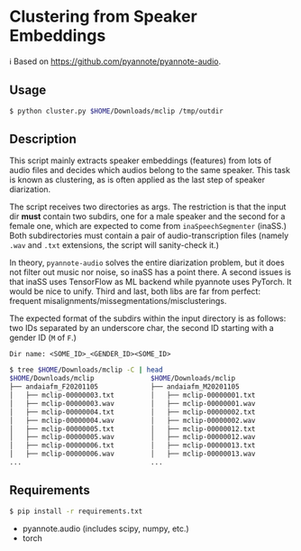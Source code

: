 # Clustering from Speaker Embeddings

:information_source: Based on https://github.com/pyannote/pyannote-audio.

## Usage

```bash
$ python cluster.py $HOME/Downloads/mclip /tmp/outdir
```

## Description

This script mainly extracts speaker embeddings (features) from lots of audio 
files and decides which audios belong to the same speaker. This task is known 
as clustering, as is often applied as the last step of speaker diarization.

The script receives two directories as args. The restriction is that the input
dir **must** contain two subdirs, one for a male speaker and the second for a
female one, which are expected to come from `inaSpeechSegmenter` (inaSS.) Both
subdirectories must contain a pair of audio-transcription files (namely `.wav`
and `.txt` extensions, the script will sanity-check it.)

In theory, `pyannote-audio` solves the entire diarization problem, but it does
not filter out music nor noise, so inaSS has a point there. A second issues is
that inaSS uses TensorFlow as ML backend while pyannote uses PyTorch. It would
be nice to unify. Third and last, both libs are far from perfect: frequent
misalignments/missegmentations/misclusterings.

The expected format of the subdirs within the input directory is as follows:
two IDs separated by an underscore char, the second ID starting with a gender
ID (`M` of `F`.)

```text
Dir name: <SOME_ID>_<GENDER_ID><SOME_ID>
```

```bash
$ tree $HOME/Downloads/mclip -C | head
$HOME/Downloads/mclip              $HOME/Downloads/mclip
├── andaiafm_F20201105             ├── andaiafm_M20201105
│   ├── mclip-00000003.txt         │   ├── mclip-00000001.txt
│   ├── mclip-00000003.wav         │   ├── mclip-00000001.wav
│   ├── mclip-00000004.txt         │   ├── mclip-00000002.txt
│   ├── mclip-00000004.wav         │   ├── mclip-00000002.wav
│   ├── mclip-00000005.txt         │   ├── mclip-00000012.txt
│   ├── mclip-00000005.wav         │   ├── mclip-00000012.wav
│   ├── mclip-00000006.txt         │   ├── mclip-00000013.txt
│   ├── mclip-00000006.wav         │   ├── mclip-00000013.wav
...                                ...
```

## Requirements

```bash
$ pip install -r requirements.txt
```

- pyannote.audio (includes scipy, numpy, etc.)
- torch
